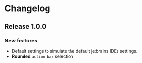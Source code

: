 # Changelog

## Release 1.0.0

### New features

 - Default settings to simulate the default jetbrains IDEs settings.
 - **Rounded** `action bar` selection